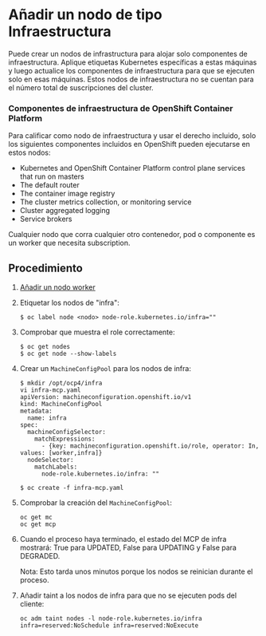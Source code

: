 # Añadir un nodo de tipo Infraestructura

Puede crear un nodos de infrastructura para alojar solo componentes de infraestructura. Aplique etiquetas Kubernetes específicas a estas máquinas y luego actualice los componentes de infraestructura para que se ejecuten solo en esas máquinas. Estos nodos de infraestructura no se cuentan para el número total de suscripciones del cluster.

### Componentes de infraestructura de OpenShift Container Platform

Para calificar como nodo de infraestructura y usar el derecho incluido, solo los siguientes componentes incluidos en OpenShift pueden ejecutarse en estos nodos:

  * Kubernetes and OpenShift Container Platform control plane services that run on masters
  * The default router
  * The container image registry
  * The cluster metrics collection, or monitoring service
  * Cluster aggregated logging
  * Service brokers

Cualquier nodo que corra cualquier otro contenedor, pod o componente es un worker que necesita subscription.

## Procedimiento

1. [Añadir un nodo worker](Adding-worker-node)

2. Etiquetar los nodos de "infra":

       $ oc label node <nodo> node-role.kubernetes.io/infra=""

3. Comprobar que muestra el role correctamente:

       $ oc get nodes
       $ oc get node --show-labels

4. Crear un `MachineConfigPool` para los nodos de infra:

       $ mkdir /opt/ocp4/infra
       vi infra-mcp.yaml
       apiVersion: machineconfiguration.openshift.io/v1
       kind: MachineConfigPool
       metadata:
         name: infra
       spec:
         machineConfigSelector:
           matchExpressions:
             - {key: machineconfiguration.openshift.io/role, operator: In, values: [worker,infra]}
         nodeSelector:
           matchLabels:
             node-role.kubernetes.io/infra: ""

       $ oc create -f infra-mcp.yaml

5. Comprobar la creación del `MachineConfigPool`:

       oc get mc
       oc get mcp

6. Cuando el proceso haya terminado, el estado del MCP de infra mostrará: True para UPDATED, False para UPDATING y False para DEGRADED.

    Nota: Esto tarda unos minutos porque los nodos se reinician durante el proceso.

7. Añadir taint a los nodos de infra para que no se ejecuten pods del cliente:

       oc adm taint nodes -l node-role.kubernetes.io/infra infra=reserved:NoSchedule infra=reserved:NoExecute
